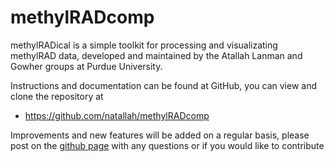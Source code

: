 

# methylRADcomp

methylRADical is a simple toolkit for processing and visualizating methylRAD data, developed and maintained by the Atallah Lanman and Gowher groups at Purdue University.

Instructions and documentation can be found at GitHub, you can view and clone the repository at

* https://github.com/natallah/methylRADcomp


Improvements and new features will be added on a regular basis, please post on the [github page](https://github.com/natallah/methylRADcomp) with any questions or if you would like to contribute
